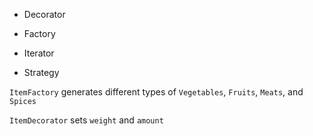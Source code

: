 - Decorator

- Factory

- Iterator

- Strategy


`ItemFactory` generates different types of `Vegetables`, `Fruits`, `Meats`, and `Spices`

`ItemDecorator` sets `weight` and `amount`